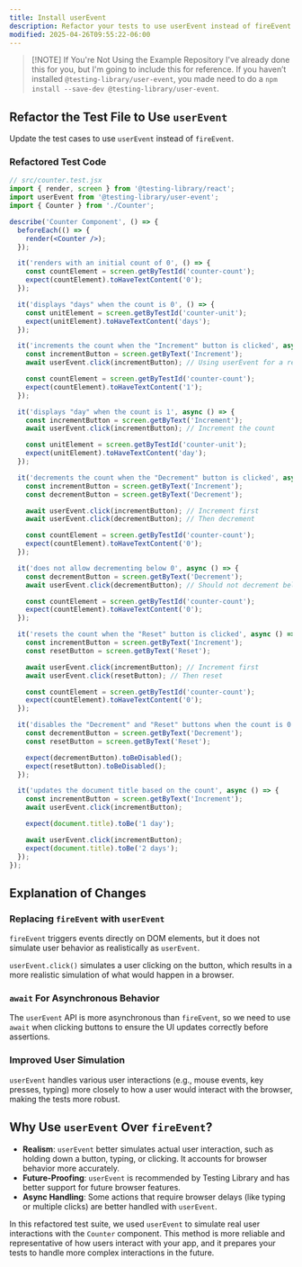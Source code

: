 ```yaml
---
title: Install userEvent
description: Refactor your tests to use userEvent instead of fireEvent.
modified: 2025-04-26T09:55:22-06:00
---
```


> [!NOTE] If You're Not Using the Example Repository
> I've already done this for you, but I'm going to include this for reference. If you haven’t installed `@testing-library/user-event`, you made need to do a `npm install --save-dev @testing-library/user-event`.

## Refactor the Test File to Use `userEvent`

Update the test cases to use `userEvent` instead of `fireEvent`.

### Refactored Test Code

```jsx
// src/counter.test.jsx
import { render, screen } from '@testing-library/react';
import userEvent from '@testing-library/user-event';
import { Counter } from './Counter';

describe('Counter Component', () => {
  beforeEach(() => {
    render(<Counter />);
  });

  it('renders with an initial count of 0', () => {
    const countElement = screen.getByTestId('counter-count');
    expect(countElement).toHaveTextContent('0');
  });

  it('displays "days" when the count is 0', () => {
    const unitElement = screen.getByTestId('counter-unit');
    expect(unitElement).toHaveTextContent('days');
  });

  it('increments the count when the "Increment" button is clicked', async () => {
    const incrementButton = screen.getByText('Increment');
    await userEvent.click(incrementButton); // Using userEvent for a real click event

    const countElement = screen.getByTestId('counter-count');
    expect(countElement).toHaveTextContent('1');
  });

  it('displays "day" when the count is 1', async () => {
    const incrementButton = screen.getByText('Increment');
    await userEvent.click(incrementButton); // Increment the count

    const unitElement = screen.getByTestId('counter-unit');
    expect(unitElement).toHaveTextContent('day');
  });

  it('decrements the count when the "Decrement" button is clicked', async () => {
    const incrementButton = screen.getByText('Increment');
    const decrementButton = screen.getByText('Decrement');

    await userEvent.click(incrementButton); // Increment first
    await userEvent.click(decrementButton); // Then decrement

    const countElement = screen.getByTestId('counter-count');
    expect(countElement).toHaveTextContent('0');
  });

  it('does not allow decrementing below 0', async () => {
    const decrementButton = screen.getByText('Decrement');
    await userEvent.click(decrementButton); // Should not decrement below 0

    const countElement = screen.getByTestId('counter-count');
    expect(countElement).toHaveTextContent('0');
  });

  it('resets the count when the "Reset" button is clicked', async () => {
    const incrementButton = screen.getByText('Increment');
    const resetButton = screen.getByText('Reset');

    await userEvent.click(incrementButton); // Increment first
    await userEvent.click(resetButton); // Then reset

    const countElement = screen.getByTestId('counter-count');
    expect(countElement).toHaveTextContent('0');
  });

  it('disables the "Decrement" and "Reset" buttons when the count is 0', () => {
    const decrementButton = screen.getByText('Decrement');
    const resetButton = screen.getByText('Reset');

    expect(decrementButton).toBeDisabled();
    expect(resetButton).toBeDisabled();
  });

  it('updates the document title based on the count', async () => {
    const incrementButton = screen.getByText('Increment');
    await userEvent.click(incrementButton);

    expect(document.title).toBe('1 day');

    await userEvent.click(incrementButton);
    expect(document.title).toBe('2 days');
  });
});
```

## Explanation of Changes

### Replacing `fireEvent` with `userEvent`

`fireEvent` triggers events directly on DOM elements, but it does not simulate user behavior as realistically as `userEvent`.

`userEvent.click()` simulates a user clicking on the button, which results in a more realistic simulation of what would happen in a browser.

### `await` For Asynchronous Behavior

The `userEvent` API is more asynchronous than `fireEvent`, so we need to use `await` when clicking buttons to ensure the UI updates correctly before assertions.

### Improved User Simulation

`userEvent` handles various user interactions (e.g., mouse events, key presses, typing) more closely to how a user would interact with the browser, making the tests more robust.

## Why Use `userEvent` Over `fireEvent`?

- **Realism**: `userEvent` better simulates actual user interaction, such as holding down a button, typing, or clicking. It accounts for browser behavior more accurately.
- **Future-Proofing**: `userEvent` is recommended by Testing Library and has better support for future browser features.
- **Async Handling**: Some actions that require browser delays (like typing or multiple clicks) are better handled with `userEvent`.

In this refactored test suite, we used `userEvent` to simulate real user interactions with the `Counter` component. This method is more reliable and representative of how users interact with your app, and it prepares your tests to handle more complex interactions in the future.
